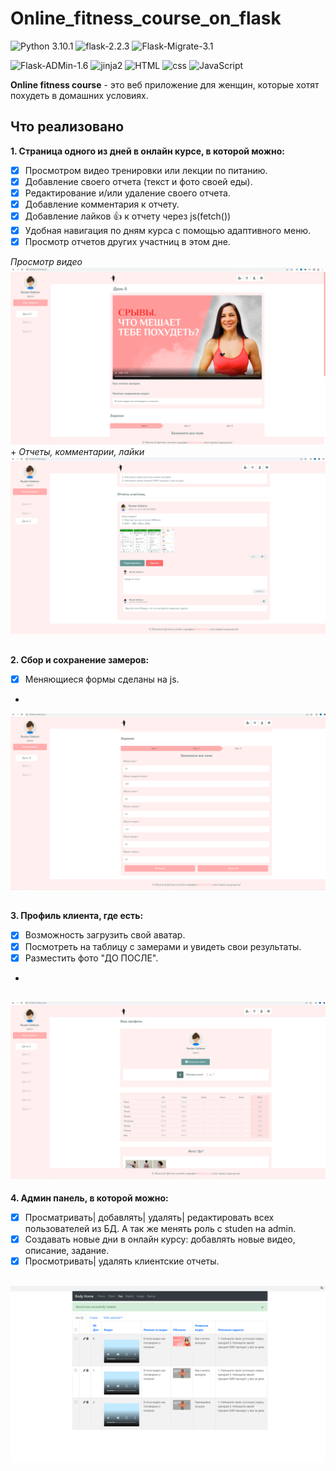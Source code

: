 # Online_fitness_course_on_flask
![Python 3.10.1](https://img.shields.io/badge/python-3.10.1-brightgreen) ![flask-2.2.3](https://img.shields.io/badge/flask-2.2.3-brightgreen)
![Flask-Migrate-3.1](https://img.shields.io/badge/flask_migrate-3.1-brightgreen)

![Flask-ADMin-1.6](https://img.shields.io/badge/flask_admin-1.6.0-brightgreen)
![jinja2](https://img.shields.io/badge/jinja-2-yellowgreen)
![HTML](https://img.shields.io/badge/html-5-yellowgreen)
![css](https://img.shields.io/badge/css-yellowgreen)
![JavaScript](https://img.shields.io/badge/JavaScript-yellowgreen)


**Online fitness course** - это веб приложение для женщин, которые хотят похудеть в домашних условиях.

## **Что реализовано**
**1. Страница одного из дней в онлайн курсе, в которой можно:**
+ [X] Просмотром видео тренировки или лекции по питанию.
+ [X] Добавление своего отчета (текст и фото своей еды).
+ [X] Редактирование и/или удаление своего отчета.
+ [X] Добавление комментария к отчету.
+ [X] Добавление лайков :+1: к отчету через js(fetch())
+ [X] Удобная навигация по дням курса с помощью адаптивного меню.
+ [X] Просмотр отчетов других участниц в этом дне.

*Просмотр видео*
![day](days/day_of_course.png)
+
*Отчеты, комментарии, лайки*
![report](reports/add_report.png)
##

**2. Сбор и сохранение замеров:**
+ [X] Меняющиеся формы сделаны на js.
+
![results](results/measurements.png)
##

**3. Профиль клиента, где есть:**
+ [X] Возможность загрузить свой аватар.
+ [X] Посмотреть на таблицу с замерами и увидеть свои результаты.
+ [X] Разместить фото "ДО ПОСЛЕ".
+


## ![profile](profiles/profile.png)

**4. Админ панель, в которой можно:**
+ [X] Просматривать| добавлять| удалять| редактировать всех пользователей из БД. А так же менять роль с studen на admin.
+ [X] Создавать новые дни в онлайн курсу: добавлять новые видео, описание, задание.
+ [X] Просмотривать| удалять клиентские отчеты.

## ![admin](admin/admin_panel.png)

